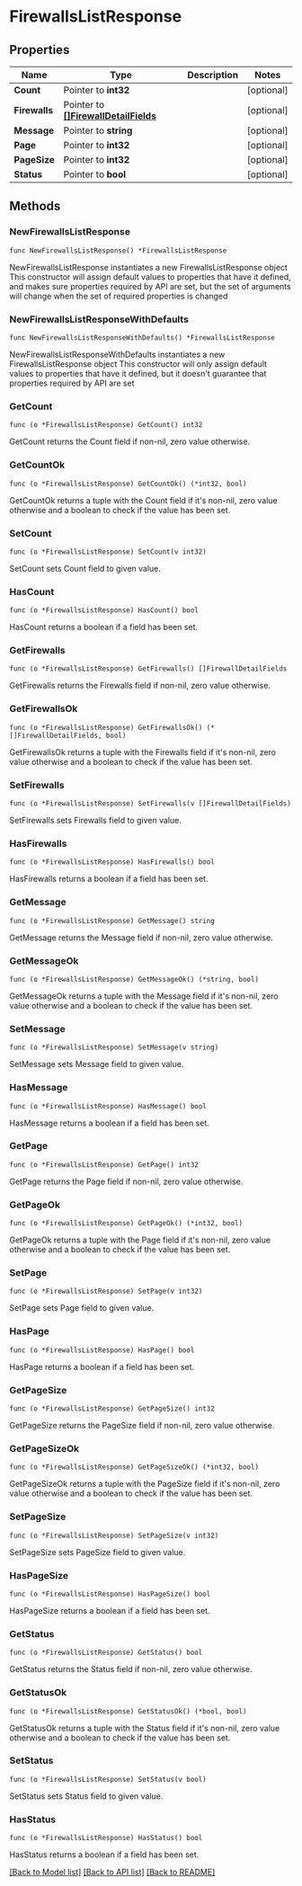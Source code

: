# FirewallsListResponse

## Properties

Name | Type | Description | Notes
------------ | ------------- | ------------- | -------------
**Count** | Pointer to **int32** |  | [optional] 
**Firewalls** | Pointer to [**[]FirewallDetailFields**](FirewallDetailFields.md) |  | [optional] 
**Message** | Pointer to **string** |  | [optional] 
**Page** | Pointer to **int32** |  | [optional] 
**PageSize** | Pointer to **int32** |  | [optional] 
**Status** | Pointer to **bool** |  | [optional] 

## Methods

### NewFirewallsListResponse

`func NewFirewallsListResponse() *FirewallsListResponse`

NewFirewallsListResponse instantiates a new FirewallsListResponse object
This constructor will assign default values to properties that have it defined,
and makes sure properties required by API are set, but the set of arguments
will change when the set of required properties is changed

### NewFirewallsListResponseWithDefaults

`func NewFirewallsListResponseWithDefaults() *FirewallsListResponse`

NewFirewallsListResponseWithDefaults instantiates a new FirewallsListResponse object
This constructor will only assign default values to properties that have it defined,
but it doesn't guarantee that properties required by API are set

### GetCount

`func (o *FirewallsListResponse) GetCount() int32`

GetCount returns the Count field if non-nil, zero value otherwise.

### GetCountOk

`func (o *FirewallsListResponse) GetCountOk() (*int32, bool)`

GetCountOk returns a tuple with the Count field if it's non-nil, zero value otherwise
and a boolean to check if the value has been set.

### SetCount

`func (o *FirewallsListResponse) SetCount(v int32)`

SetCount sets Count field to given value.

### HasCount

`func (o *FirewallsListResponse) HasCount() bool`

HasCount returns a boolean if a field has been set.

### GetFirewalls

`func (o *FirewallsListResponse) GetFirewalls() []FirewallDetailFields`

GetFirewalls returns the Firewalls field if non-nil, zero value otherwise.

### GetFirewallsOk

`func (o *FirewallsListResponse) GetFirewallsOk() (*[]FirewallDetailFields, bool)`

GetFirewallsOk returns a tuple with the Firewalls field if it's non-nil, zero value otherwise
and a boolean to check if the value has been set.

### SetFirewalls

`func (o *FirewallsListResponse) SetFirewalls(v []FirewallDetailFields)`

SetFirewalls sets Firewalls field to given value.

### HasFirewalls

`func (o *FirewallsListResponse) HasFirewalls() bool`

HasFirewalls returns a boolean if a field has been set.

### GetMessage

`func (o *FirewallsListResponse) GetMessage() string`

GetMessage returns the Message field if non-nil, zero value otherwise.

### GetMessageOk

`func (o *FirewallsListResponse) GetMessageOk() (*string, bool)`

GetMessageOk returns a tuple with the Message field if it's non-nil, zero value otherwise
and a boolean to check if the value has been set.

### SetMessage

`func (o *FirewallsListResponse) SetMessage(v string)`

SetMessage sets Message field to given value.

### HasMessage

`func (o *FirewallsListResponse) HasMessage() bool`

HasMessage returns a boolean if a field has been set.

### GetPage

`func (o *FirewallsListResponse) GetPage() int32`

GetPage returns the Page field if non-nil, zero value otherwise.

### GetPageOk

`func (o *FirewallsListResponse) GetPageOk() (*int32, bool)`

GetPageOk returns a tuple with the Page field if it's non-nil, zero value otherwise
and a boolean to check if the value has been set.

### SetPage

`func (o *FirewallsListResponse) SetPage(v int32)`

SetPage sets Page field to given value.

### HasPage

`func (o *FirewallsListResponse) HasPage() bool`

HasPage returns a boolean if a field has been set.

### GetPageSize

`func (o *FirewallsListResponse) GetPageSize() int32`

GetPageSize returns the PageSize field if non-nil, zero value otherwise.

### GetPageSizeOk

`func (o *FirewallsListResponse) GetPageSizeOk() (*int32, bool)`

GetPageSizeOk returns a tuple with the PageSize field if it's non-nil, zero value otherwise
and a boolean to check if the value has been set.

### SetPageSize

`func (o *FirewallsListResponse) SetPageSize(v int32)`

SetPageSize sets PageSize field to given value.

### HasPageSize

`func (o *FirewallsListResponse) HasPageSize() bool`

HasPageSize returns a boolean if a field has been set.

### GetStatus

`func (o *FirewallsListResponse) GetStatus() bool`

GetStatus returns the Status field if non-nil, zero value otherwise.

### GetStatusOk

`func (o *FirewallsListResponse) GetStatusOk() (*bool, bool)`

GetStatusOk returns a tuple with the Status field if it's non-nil, zero value otherwise
and a boolean to check if the value has been set.

### SetStatus

`func (o *FirewallsListResponse) SetStatus(v bool)`

SetStatus sets Status field to given value.

### HasStatus

`func (o *FirewallsListResponse) HasStatus() bool`

HasStatus returns a boolean if a field has been set.


[[Back to Model list]](../README.md#documentation-for-models) [[Back to API list]](../README.md#documentation-for-api-endpoints) [[Back to README]](../README.md)


